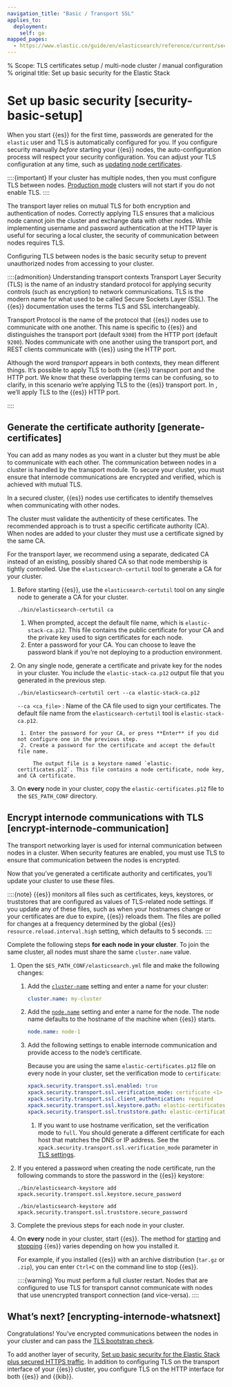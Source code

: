 ```yaml
---
navigation_title: "Basic / Transport SSL"
applies_to:
  deployment:
    self: ga
mapped_pages:
  - https://www.elastic.co/guide/en/elasticsearch/reference/current/security-basic-setup.html
---
```



% Scope: TLS certificates setup / multi-node cluster / manual configuration
% original title: Set up basic security for the Elastic Stack
# Set up basic security [security-basic-setup]


When you start {{es}} for the first time, passwords are generated for the `elastic` user and TLS is automatically configured for you. If you configure security manually *before* starting your {{es}} nodes, the auto-configuration process will respect your security configuration. You can adjust your TLS configuration at any time, such as [updating node certificates](updating-certificates.md).

::::{important}
If your cluster has multiple nodes, then you must configure TLS between nodes. [Production mode](../deploy/self-managed/bootstrap-checks.md#dev-vs-prod-mode) clusters will not start if you do not enable TLS.
::::


The transport layer relies on mutual TLS for both encryption and authentication of nodes. Correctly applying TLS ensures that a malicious node cannot join the cluster and exchange data with other nodes. While implementing username and password authentication at the HTTP layer is useful for securing a local cluster, the security of communication between nodes requires TLS.

Configuring TLS between nodes is the basic security setup to prevent unauthorized nodes from accessing to your cluster.

::::{admonition} Understanding transport contexts
Transport Layer Security (TLS) is the name of an industry standard protocol for applying security controls (such as encryption) to network communications. TLS is the modern name for what used to be called Secure Sockets Layer (SSL). The {{es}} documentation uses the terms TLS and SSL interchangeably.

Transport Protocol is the name of the protocol that {{es}} nodes use to communicate with one another. This name is specific to {{es}} and distinguishes the transport port (default `9300`) from the HTTP port (default `9200`). Nodes communicate with one another using the transport port, and REST clients communicate with {{es}} using the HTTP port.

Although the word *transport* appears in both contexts, they mean different things. It’s possible to apply TLS to both the {{es}} transport port and the HTTP port. We know that these overlapping terms can be confusing, so to clarify, in this scenario we’re applying TLS to the {{es}} transport port. In [](secure-http-communications.md), we’ll apply TLS to the {{es}} HTTP port.

::::


## Generate the certificate authority [generate-certificates]

You can add as many nodes as you want in a cluster but they must be able to communicate with each other. The communication between nodes in a cluster is handled by the transport module. To secure your cluster, you must ensure that internode communications are encrypted and verified, which is achieved with mutual TLS.

In a secured cluster, {{es}} nodes use certificates to identify themselves when communicating with other nodes.

The cluster must validate the authenticity of these certificates. The recommended approach is to trust a specific certificate authority (CA). When nodes are added to your cluster they must use a certificate signed by the same CA.

For the transport layer, we recommend using a separate, dedicated CA instead of an existing, possibly shared CA so that node membership is tightly controlled. Use the `elasticsearch-certutil` tool to generate a CA for your cluster.

1. Before starting {{es}}, use the `elasticsearch-certutil` tool on any single node to generate a CA for your cluster.

    ```shell
    ./bin/elasticsearch-certutil ca
    ```

    1. When prompted, accept the default file name, which is `elastic-stack-ca.p12`. This file contains the public certificate for your CA and the private key used to sign certificates for each node.
    2. Enter a password for your CA. You can choose to leave the password blank if you’re not deploying to a production environment.

2. On any single node, generate a certificate and private key for the nodes in your cluster. You include the `elastic-stack-ca.p12` output file that you generated in the previous step.

    ```shell
    ./bin/elasticsearch-certutil cert --ca elastic-stack-ca.p12
    ```

    `--ca <ca_file>`
    :   Name of the CA file used to sign your certificates. The default file name from the `elasticsearch-certutil` tool is `elastic-stack-ca.p12`.

        1. Enter the password for your CA, or press **Enter** if you did not configure one in the previous step.
        2. Create a password for the certificate and accept the default file name.

            The output file is a keystore named `elastic-certificates.p12`. This file contains a node certificate, node key, and CA certificate.

3. On **every** node in your cluster, copy the `elastic-certificates.p12` file to the `$ES_PATH_CONF` directory.


## Encrypt internode communications with TLS [encrypt-internode-communication]

The transport networking layer is used for internal communication between nodes in a cluster. When security features are enabled, you must use TLS to ensure that communication between the nodes is encrypted.

Now that you’ve generated a certificate authority and certificates, you’ll update your cluster to use these files.

::::{note}
{{es}} monitors all files such as certificates, keys, keystores, or truststores that are configured as values of TLS-related node settings. If you update any of these files, such as when your hostnames change or your certificates are due to expire, {{es}} reloads them. The files are polled for changes at a frequency determined by the global {{es}} `resource.reload.interval.high` setting, which defaults to 5 seconds.
::::


Complete the following steps **for each node in your cluster**. To join the same cluster, all nodes must share the same `cluster.name` value.

1. Open the `$ES_PATH_CONF/elasticsearch.yml` file and make the following changes:

    1. Add the [`cluster-name`](elasticsearch://reference/elasticsearch/configuration-reference/miscellaneous-cluster-settings.md#cluster-name) setting and enter a name for your cluster:

        ```yaml
        cluster.name: my-cluster
        ```

    2. Add the [`node.name`](../deploy/self-managed/important-settings-configuration.md#node-name) setting and enter a name for the node. The node name defaults to the hostname of the machine when {{es}} starts.

        ```yaml
        node.name: node-1
        ```

    3. Add the following settings to enable internode communication and provide access to the node’s certificate.

        Because you are using the same `elastic-certificates.p12` file on every node in your cluster, set the verification mode to `certificate`:

        ```yaml
        xpack.security.transport.ssl.enabled: true
        xpack.security.transport.ssl.verification_mode: certificate <1>
        xpack.security.transport.ssl.client_authentication: required
        xpack.security.transport.ssl.keystore.path: elastic-certificates.p12
        xpack.security.transport.ssl.truststore.path: elastic-certificates.p12
        ```

        1. If you want to use hostname verification, set the verification mode to `full`. You should generate a different certificate for each host that matches the DNS or IP address. See the `xpack.security.transport.ssl.verification_mode` parameter in [TLS settings](elasticsearch://reference/elasticsearch/configuration-reference/security-settings.md#transport-tls-ssl-settings).

2. If you entered a password when creating the node certificate, run the following commands to store the password in the {{es}} keystore:

    ```shell
    ./bin/elasticsearch-keystore add xpack.security.transport.ssl.keystore.secure_password
    ```

    ```shell
    ./bin/elasticsearch-keystore add xpack.security.transport.ssl.truststore.secure_password
    ```

3. Complete the previous steps for each node in your cluster.
4. On **every** node in your cluster, start {{es}}. The method for [starting](../maintenance/start-stop-services/start-stop-elasticsearch.md) and [stopping](../maintenance/start-stop-services/start-stop-elasticsearch.md) {{es}} varies depending on how you installed it.

    For example, if you installed {{es}} with an archive distribution (`tar.gz` or `.zip`), you can enter `Ctrl+C` on the command line to stop {{es}}.

    ::::{warning}
    You must perform a full cluster restart. Nodes that are configured to use TLS for transport cannot communicate with nodes that use unencrypted transport connection (and vice-versa).
    ::::



## What’s next? [encrypting-internode-whatsnext]

Congratulations! You’ve encrypted communications between the nodes in your cluster and can pass the [TLS bootstrap check](../deploy/self-managed/bootstrap-checks.md#bootstrap-checks-tls).

To add another layer of security, [Set up basic security for the Elastic Stack plus secured HTTPS traffic](secure-http-communications.md). In addition to configuring TLS on the transport interface of your {{es}} cluster, you configure TLS on the HTTP interface for both {{es}} and {{kib}}.


